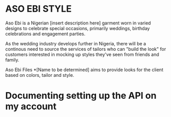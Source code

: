 # ASO EBI STYLE
Aso Ebi is a Nigerian [insert description here] garment worn in varied designs to celebrate special occasions, primarily weddings, birthday celebrations and engagement parties. 

As the wedding industry develops further in Nigeria, there will be a continous need to source the services of tailors who can "build the look" for customers interested in mocking up styles they've seen from friends and family.

Aso Ebi Files *[Name to be determined] aims to provide looks for the client based on colors, tailor and style.  

# Documenting setting up the API on my account

